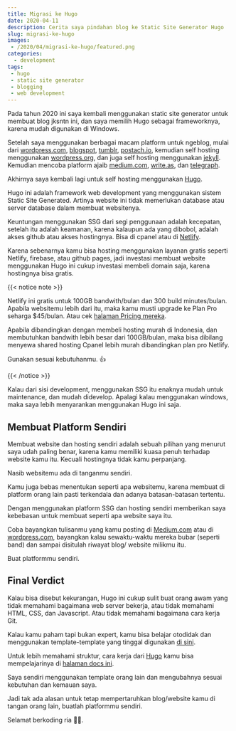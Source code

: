 ```yaml
---
title: Migrasi ke Hugo
date: 2020-04-11
description: Cerita saya pindahan blog ke Static Site Generator Hugo
slug: migrasi-ke-hugo
images:
 - /2020/04/migrasi-ke-hugo/featured.png
categories:
  - development
tags:
 - hugo
 - static site generator
 - blogging
 - web development
---
```


Pada tahun 2020 ini saya kembali menggunakan static site generator untuk membuat blog jksntn ini, dan saya memilih Hugo sebagai frameworknya, karena mudah digunakan di Windows.

Setelah saya menggunakan berbagai macam platform untuk ngeblog, mulai dari [wordpress.com][wordpress.com], [blogspot][blogspot], [tumblr][tumblr], [postach.io][postach], kemudian self hosting menggunakan [wordpress.org][wordpress.org], dan juga self hosting menggunakan [jekyll][jekyll]. Kemudian mencoba platform ajaib [medium.com][medium], [write.as][writeas], dan [telegraph][telegraph].

<!--more-->

Akhirnya saya kembali lagi untuk self hosting menggunakan [Hugo][hugo]. 

Hugo ini adalah framework web development yang menggunakan sistem Static Site Generated. Artinya website ini tidak memerlukan database atau server database dalam membuat websitenya. 

Keuntungan menggunakan SSG dari segi penggunaan adalah kecepatan, setelah itu adalah keamanan, karena kalaupun ada yang dibobol, adalah akses github atau akses hostingnya. Bisa di cpanel atau di [Netlify][netlify]. 

Karena sebenarnya kamu bisa hosting menggunakan layanan gratis seperti Netlify, firebase, atau github pages, jadi investasi membuat website menggunakan Hugo ini cukup investasi membeli domain saja, karena hostingnya bisa gratis. 

{{< notice note >}}

Netlify ini gratis untuk 100GB bandwith/bulan dan 300 build minutes/bulan. Apabila websitemu lebih dari itu, maka kamu musti upgrade ke Plan Pro seharga $45/bulan. Atau cek [halaman Pricing mereka](https://netlify.com/pricing).

Apabila dibandingkan dengan membeli hosting murah di Indonesia, dan membutuhkan bandwith lebih besar dari 100GB/bulan, maka bisa dibilang menyewa shared hosting Cpanel lebih murah dibandingkan plan pro Netlify.

Gunakan sesuai kebutuhanmu. 👍

{{< /notice >}}

Kalau dari sisi development, menggunakan SSG itu enaknya mudah untuk maintenance, dan mudah didevelop. Apalagi kalau menggunakan windows, maka saya lebih menyarankan menggunakan Hugo ini saja. 

## Membuat Platform Sendiri

Membuat website dan hosting sendiri adalah sebuah pilihan yang menurut saya udah paling benar, karena kamu memiliki kuasa penuh terhadap website kamu itu. Kecuali hostingnya tidak kamu perpanjang. 

Nasib websitemu ada di tanganmu sendiri.

Kamu juga bebas menentukan seperti apa websitemu, karena membuat di platform orang lain pasti terkendala dan adanya batasan-batasan tertentu.

Dengan menggunakan platform SSG dan hosting sendiri memberikan saya kebebasan untuk membuat seperti apa website saya itu. 

Coba bayangkan tulisanmu yang kamu posting di [Medium.com][medium] atau di [wordpress.com][wordpress.com], bayangkan kalau sewaktu-waktu mereka bubar (seperti band) dan sampai disitulah riwayat blog/ website milikmu itu. 

Buat platformmu sendiri.

## Final Verdict

Kalau bisa disebut kekurangan, Hugo ini cukup sulit buat orang awam yang tidak memahami bagaimana web server bekerja, atau tidak memahami HTML, CSS, dan Javascript. Atau tidak memahami bagaimana cara kerja Git.

Kalau kamu paham tapi bukan expert, kamu bisa belajar otodidak dan menggunakan template-template yang tinggal digunakan [di sini][hugo theme].

Untuk lebih memahami struktur, cara kerja dari [Hugo][hugo] kamu bisa mempelajarinya di [halaman docs ini][hugo docs].

Saya sendiri menggunakan template orang lain dan mengubahnya sesuai kebutuhan dan kemauan saya. 

Jadi tak ada alasan untuk tetap mempertaruhkan blog/website kamu di tangan orang lain, buatlah platformmu sendiri.

Selamat berkoding ria 💪💪.

[netlify]:  https://www.netlify.com/
[hugo theme]:  https://themes.gohugo.io/
[hugo]: https://gohugo.io/ 
[hugo docs]: https://gohugo.io/getting-started/
[wordpress.com]: https://wordpress.com
[wordpress.org]: https://wordpress.org
[medium]: https://medium.com
[writeas]: https://write.as
[blogspot]: https://blogger.com 
[tumblr]: https://tumblr.com 
[jekyll]: https://jekyllrb.com 
[postach]: https://postach.io 
[telegraph]: https://telegraph.telegram.org
